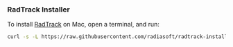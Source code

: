 ### RadTrack Installer

To install [RadTrack](https://github.com/radiasoft/radtrack) on Mac, open
a terminal, and run:

```bash
curl -s -L https://raw.githubusercontent.com/radiasoft/radtrack-installer/beta/darwin.sh | channel=beta bash
```
